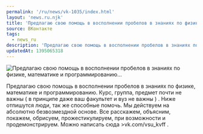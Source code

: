 ```yaml
---
permalink: '/ru/news/vk-1035/index.html'
layout: 'news.ru.njk'
title: 'Предлагаю свою помощь в восполнении пробелов в знаниях по физике, математике и программированию'
source: ВКонтакте
tags:
  - news_ru
description: 'Предлагаю свою помощь в восполнении пробелов в знаниях по физике, математике и программированию…'
updatedAt: 1395065318
---
```

![Предлагаю свою помощь в восполнении пробелов в знаниях по физике, математике и программированию…](https://sun9-48.userapi.com/impf/fOEK40xnb8spJB4ily4QLkS7o0Pr-ybEge-0nQ/8ZLFZSTeCN0.jpg?size=800x568&quality=96&proxy=1&sign=bcf20d0e509a8ab4be62c30606d23507&c_uniq_tag=BovHqoY23Jt5IewwHh3sfGmXiq-p-xIgPS4HFyj7Lxc&type=album)

Предлагаю свою помощь в восполнении пробелов в знаниях по физике, математике и программированию. Курс, группа, предмет почти не важны ( в принципе даже ваш факультет и вуз не важны ) . Ниже отпишутся люди, так же способные помочь. Мы действуем на абсолютно безвозмездной основе. Все расскажем, объясним, покажем, обрисуем, прожестикулируем, при возможности и продемонстрируем.
Можно написать сюда >vk.com/vsu_kvff  .

